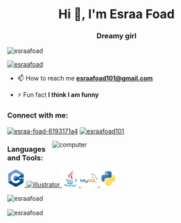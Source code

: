 <h1 align="center">Hi 👋, I'm Esraa Foad</h1>
<h3 align="center">Dreamy girl</h3>

<p align="left"> <img src="https://komarev.com/ghpvc/?username=esraafoad&label=Profile%20views&color=0e75b6&style=flat" alt="esraafoad" /> </p>

<p align="left"> <a href="https://github.com/ryo-ma/github-profile-trophy"><img src="https://github-profile-trophy.vercel.app/?username=esraafoad" alt="esraafoad" /></a> </p>

- 📫 How to reach me **esraafoad101@gmail.com**

- ⚡ Fun fact **I think I am funny**

<h3 align="left">Connect with me:</h3>
<p align="left">
<a href="https://linkedin.com/in/esraa-foad-6193171a4" target="blank"><img align="center" src="https://raw.githubusercontent.com/rahuldkjain/github-profile-readme-generator/neutral-icons/src/images/icons/Social/linked-in-alt.svg" alt="esraa-foad-6193171a4" height="30" width="40" /></a>
<a href="https://codeforces.com/profile/esraafoad101" target="blank"><img align="center" src="https://cdn.jsdelivr.net/npm/simple-icons@3.0.1/icons/codeforces.svg" alt="esraafoad101" height="30" width="40" /></a>
</p>
<img align="right" alt="computer" width="400" src="https://cdn.dribbble.com/users/2646423/screenshots/5507196/computer.gif">
<h3 align="left">Languages and Tools:</h3>
<p align="left"> <a href="https://www.w3schools.com/cpp/" target="_blank"> <img src="https://raw.githubusercontent.com/devicons/devicon/master/icons/cplusplus/cplusplus-original.svg" alt="cplusplus" width="40" height="40"/> </a> <a href="https://www.adobe.com/in/products/illustrator.html" target="_blank"> <img src="https://www.vectorlogo.zone/logos/adobe_illustrator/adobe_illustrator-icon.svg" alt="illustrator" width="40" height="40"/> </a> <a href="https://www.java.com" target="_blank"> <img src="https://raw.githubusercontent.com/devicons/devicon/master/icons/java/java-original.svg" alt="java" width="40" height="40"/> </a> <a href="https://www.mysql.com/" target="_blank"> <img src="https://raw.githubusercontent.com/devicons/devicon/master/icons/mysql/mysql-original-wordmark.svg" alt="mysql" width="40" height="40"/> </a> <a href="https://www.python.org" target="_blank"> <img src="https://raw.githubusercontent.com/devicons/devicon/master/icons/python/python-original.svg" alt="python" width="40" height="40"/> </a> </p>

<p><img align="center" src="https://github-readme-stats.vercel.app/api/top-langs?username=esraafoad&show_icons=true&locale=en&layout=compact" alt="esraafoad" /></p>

<p><img align="center" src="https://github-readme-streak-stats.herokuapp.com/?user=esraafoad&" alt="esraafoad" /></p>
